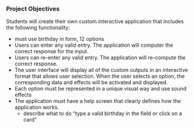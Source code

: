 ### Project Objectives

Students will create their own custom interactive application that includes the following functionality:

- must use birthday in form, 12 options
- Users can enter any valid entry. The application will computer the correct response for the input.
- Users can re-enter any valid entry. The application will re-compute the correct response.
- The user interface will display all of the custom outputs in an interactive format that allows user selection. When the user selects an option, the corresponding data and effects will be activated and displayed.
- Each option must be represented in a unique visual way and use sound effects
- The application must have a help screen that clearly defines how the application works.
    - describe what to do “type a valid birthday in the field or click on a card”
